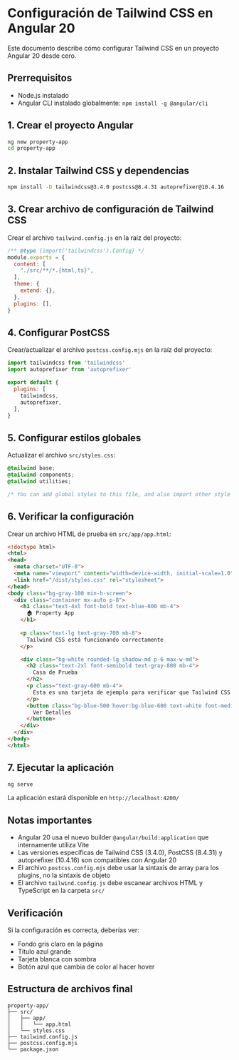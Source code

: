 # Configuración de Tailwind CSS en Angular 20

Este documento describe cómo configurar Tailwind CSS en un proyecto Angular 20 desde cero.

## Prerrequisitos

- Node.js instalado
- Angular CLI instalado globalmente: `npm install -g @angular/cli`

## 1. Crear el proyecto Angular

```bash
ng new property-app
cd property-app
```

## 2. Instalar Tailwind CSS y dependencias

```bash
npm install -D tailwindcss@3.4.0 postcss@8.4.31 autoprefixer@10.4.16
```

## 3. Crear archivo de configuración de Tailwind CSS

Crear el archivo `tailwind.config.js` en la raíz del proyecto:

```javascript
/** @type {import('tailwindcss').Config} */
module.exports = {
  content: [
    "./src/**/*.{html,ts}",
  ],
  theme: {
    extend: {},
  },
  plugins: [],
}
```

## 4. Configurar PostCSS

Crear/actualizar el archivo `postcss.config.mjs` en la raíz del proyecto:

```javascript
import tailwindcss from 'tailwindcss'
import autoprefixer from 'autoprefixer'

export default {
  plugins: [
    tailwindcss,
    autoprefixer,
  ],
}
```

## 5. Configurar estilos globales

Actualizar el archivo `src/styles.css`:

```css
@tailwind base;
@tailwind components;
@tailwind utilities;

/* You can add global styles to this file, and also import other style files */
```

## 6. Verificar la configuración

Crear un archivo HTML de prueba en `src/app/app.html`:

```html
<!doctype html>
<html>
<head>
  <meta charset="UTF-8">
  <meta name="viewport" content="width=device-width, initial-scale=1.0">
  <link href="/dist/styles.css" rel="stylesheet">
</head>
<body class="bg-gray-100 min-h-screen">
  <div class="container mx-auto p-8">
    <h1 class="text-4xl font-bold text-blue-600 mb-4">
      🏠 Property App
    </h1>
    
    <p class="text-lg text-gray-700 mb-8">
      Tailwind CSS está funcionando correctamente
    </p>

    <div class="bg-white rounded-lg shadow-md p-6 max-w-md">
      <h2 class="text-2xl font-semibold text-gray-800 mb-4">
        Casa de Prueba
      </h2>
      <p class="text-gray-600 mb-4">
        Esta es una tarjeta de ejemplo para verificar que Tailwind CSS funciona.
      </p>
      <button class="bg-blue-500 hover:bg-blue-600 text-white font-medium py-2 px-4 rounded">
        Ver Detalles
      </button>
    </div>
  </div>
</body>
</html>
```

## 7. Ejecutar la aplicación

```bash
ng serve
```

La aplicación estará disponible en `http://localhost:4200/`

## Notas importantes

- Angular 20 usa el nuevo builder `@angular/build:application` que internamente utiliza Vite
- Las versiones específicas de Tailwind CSS (3.4.0), PostCSS (8.4.31) y autoprefixer (10.4.16) son compatibles con Angular 20
- El archivo `postcss.config.mjs` debe usar la sintaxis de array para los plugins, no la sintaxis de objeto
- El archivo `tailwind.config.js` debe escanear archivos HTML y TypeScript en la carpeta `src/`

## Verificación

Si la configuración es correcta, deberías ver:
- Fondo gris claro en la página
- Título azul grande
- Tarjeta blanca con sombra
- Botón azul que cambia de color al hacer hover

## Estructura de archivos final

```
property-app/
├── src/
│   ├── app/
│   │   └── app.html
│   └── styles.css
├── tailwind.config.js
├── postcss.config.mjs
└── package.json
``` 